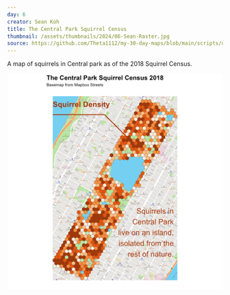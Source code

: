 ```yaml
---
day: 6
creator: Sean Koh
title: The Central Park Squirrel Census
thumbnail: /assets/thumbnails/2024/06-Sean-Raster.jpg
source: https://github.com/Theta1112/my-30-day-maps/blob/main/scripts/day-6.R
---
```


A map of squirrels in Central park as of the 2018 Squirrel Census.

![Screenshot of map](assets/thumbnails/2024/06-Sean-Raster.jpg)